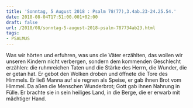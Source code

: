 ```yaml
---
title: 'Sonntag, 5 August 2018 : Psalm 78(77),3.4ab.23-24.25.54.'
date: 2018-08-04T17:51:00.001+02:00
draft: false
url: /2018/08/sonntag-5-august-2018-psalm-787734ab23.html
tags: 
- PSALMUS
---
```


Was wir hörten und erfuhren, was uns die Väter erzählten, das wollen wir unseren Kindern nicht verbergen, sondern dem kommenden Geschlecht erzählen: die ruhmreichen Taten und die Stärke des Herrn, die Wunder, die er getan hat. Er gebot den Wolken droben und öffnete die Tore des Himmels. Er ließ Manna auf sie regnen als Speise, er gab ihnen Brot vom Himmel. Da aßen die Menschen Wunderbrot; Gott gab ihnen Nahrung in Fülle. Er brachte sie in sein heiliges Land, in die Berge, die er erwarb mit mächtiger Hand.